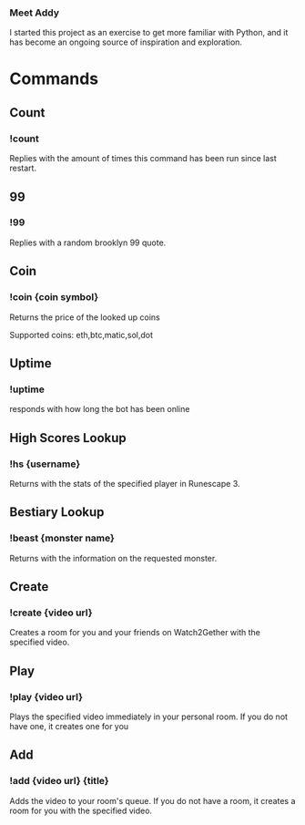 ### Meet Addy

I started this project as an exercise to get more familiar with Python, and it has become an ongoing source of inspiration and exploration.

# Commands

## Count

### **!count**

Replies with the amount of times this command has been run since last restart.

## 99

### **!99**

Replies with a random brooklyn 99 quote.

## Coin

### **!coin {coin symbol}**

Returns the price of the looked up coins

Supported coins: eth,btc,matic,sol,dot

## Uptime

### **!uptime**

responds with how long the bot has been online

## High Scores Lookup

### **!hs {username}**

Returns with the stats of the specified player in Runescape 3.

## Bestiary Lookup

### **!beast {monster name}**

Returns with the information on the requested monster.

## Create

### **!create {video url}**

Creates a room for you and your friends on Watch2Gether with the specified video.

## Play

### **!play {video url}**

Plays the specified video immediately in your personal room. If you do not have one, it creates one for you

## Add

### **!add {video url} {title}**

Adds the video to your room's queue. If you do not have a room, it creates a room for you with the specified video.
